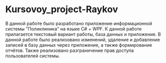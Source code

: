 # Kursovoy_project-Raykov
В данной работе было разработано приложение информационной системы "Поликлиника" на языке C# + WPF.
К данной работе прилагается текстовый вариант работы, база данных и приложение.
В данной работе было реализовано изменений, удаление и добавление записей в базу данных через приложение, а также формирование отчётов.
Также реализовано разграничение прав доступа пользователей системы.
